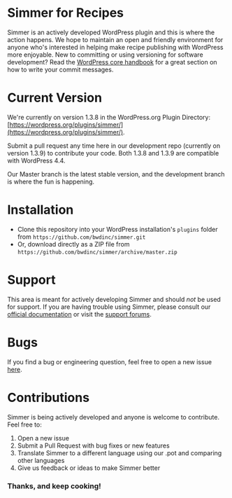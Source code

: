 # Simmer for Recipes
Simmer is an actively developed WordPress plugin and this is where the action happens. We hope to maintain an open and friendly environment for anyone who's interested in helping make recipe publishing with WordPress more enjoyable. New to committing or using versioning for software development? Read the [WordPress core handbook](https://make.wordpress.org/core/handbook/best-practices/commit-messages/) for a great section on how to write your commit messages. 

# Current Version
We're currently on version 1.3.8 in the WordPress.org Plugin Directory: [https://wordpress.org/plugins/simmer/](https://wordpress.org/plugins/simmer/). 

Submit a pull request any time here in our development repo (currently on version 1.3.9) to contribute your code. Both 1.3.8 and 1.3.9 are compatible with WordPress 4.4. 

Our Master branch is the latest stable version, and the development branch is where the fun is happening.  

# Installation
 - Clone this repository into your WordPress installation's `plugins` folder from `https://github.com/bwdinc/simmer.git`
 - Or, download directly as a ZIP file from `https://github.com/bwdinc/simmer/archive/master.zip`

# Support
This area is meant for actively developing Simmer and should _not_ be used for support. If you are having trouble using Simmer, please consult our [official documentation](http://docs.simmerwp.com) or visit the [support forums](https://wordpress.org/support/plugin/simmer).

# Bugs
If you find a bug or engineering question, feel free to open a new issue [here](https://github.com/bwdinc/simmer/issues).

# Contributions
Simmer is being actively developed and anyone is welcome to contribute. Feel free to:

1. Open a new issue
2. Submit a Pull Request with bug fixes or new features
3. Translate Simmer to a different language using our .pot and comparing other languages
4. Give us feedback or ideas to make Simmer better

### Thanks, and keep cooking!
